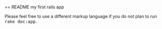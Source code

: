 == README
 my first rails app

Please feel free to use a different markup language if you do not plan to run
<tt>rake doc:app</tt>.
